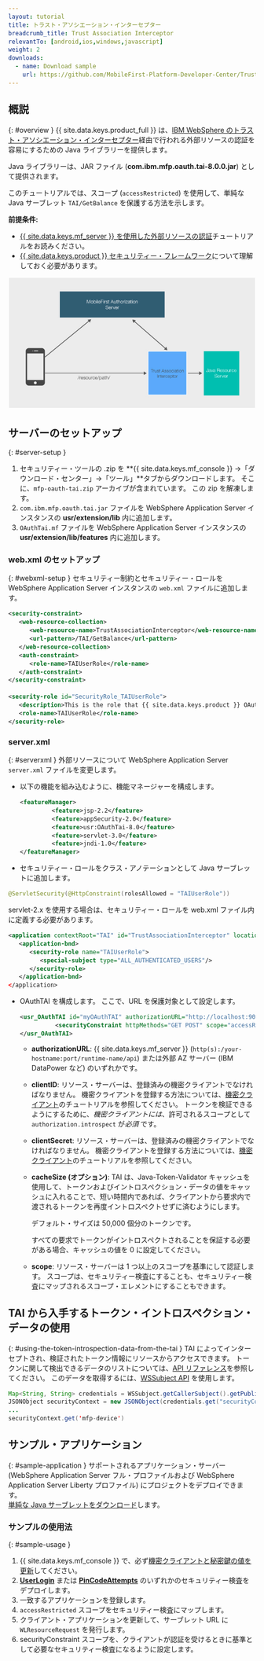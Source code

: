```yaml
---
layout: tutorial
title: トラスト・アソシエーション・インターセプター
breadcrumb_title: Trust Association Interceptor
relevantTo: [android,ios,windows,javascript]
weight: 2
downloads:
  - name: Download sample
    url: https://github.com/MobileFirst-Platform-Developer-Center/TrustAssociationInterceptor/tree/release80
---
```

<!-- NLS_CHARSET=UTF-8 -->
## 概説
{: #overview }
{{ site.data.keys.product_full }} は、[IBM WebSphere のトラスト・アソシエーション・インターセプター](https://www.ibm.com/support/knowledgecenter/SSHRKX_8.5.0/mp/security/sec_ws_tai.dita)経由で行われる外部リソースの認証を容易にするための Java ライブラリーを提供します。

Java ライブラリーは、JAR ファイル (**com.ibm.mfp.oauth.tai-8.0.0.jar**) として提供されます。

このチュートリアルでは、スコープ (`accessRestricted`) を使用して、単純な Java サーブレット `TAI/GetBalance` を保護する方法を示します。

**前提条件:**

* [{{ site.data.keys.mf_server }} を使用した外部リソースの認証](../)チュートリアルをお読みください。
* [{{ site.data.keys.product }} セキュリティー・フレームワーク](../../)について理解しておく必要があります。

![フロー](TAI_flow.jpg)

## サーバーのセットアップ
{: #server-setup }
1. セキュリティー・ツールの .zip を **{{ site.data.keys.mf_console }} →「ダウンロード・センター」→「ツール」**タブからダウンロードします。 そこに、`mfp-oauth-tai.zip` アーカイブが含まれています。 この zip を解凍します。
2. `com.ibm.mfp.oauth.tai.jar` ファイルを WebSphere Application Server インスタンスの **usr/extension/lib** 内に追加します。
3. `OAuthTai.mf` ファイルを WebSphere Application Server インスタンスの **usr/extension/lib/features** 内に追加します。

### web.xml のセットアップ
{: #webxml-setup }
セキュリティー制約とセキュリティー・ロールを WebSphere Application Server インスタンスの `web.xml` ファイルに追加します。

```xml
<security-constraint>
   <web-resource-collection>
      <web-resource-name>TrustAssociationInterceptor</web-resource-name>
      <url-pattern>/TAI/GetBalance</url-pattern>
   </web-resource-collection>
   <auth-constraint>
      <role-name>TAIUserRole</role-name>
   </auth-constraint>
</security-constraint>

<security-role id="SecurityRole_TAIUserRole">
   <description>This is the role that {{ site.data.keys.product }} OAuthTAI uses to protect the resource, and it is mandatory to map it to 'All Authenticated in Application' in WebSphere Application Server full profile and to 'ALL_AUTHENTICATED_USERS' in WebSphere Application Server Liberty.</description>
   <role-name>TAIUserRole</role-name>
</security-role>
```

### server.xml
{: #serverxml }
外部リソースについて WebSphere Application Server `server.xml` ファイルを変更します。

* 以下の機能を組み込むように、機能マネージャーを構成します。

  ```xml
  <featureManager>
           <feature>jsp-2.2</feature>
           <feature>appSecurity-2.0</feature>
           <feature>usr:OAuthTai-8.0</feature>
           <feature>servlet-3.0</feature>
           <feature>jndi-1.0</feature>
  </featureManager>
  ```

* セキュリティー・ロールをクラス・アノテーションとして Java サーブレットに追加します。

```java
@ServletSecurity(@HttpConstraint(rolesAllowed = "TAIUserRole"))
```

servlet-2.x を使用する場合は、セキュリティー・ロールを web.xml ファイル内に定義する必要があります。

```xml
<application contextRoot="TAI" id="TrustAssociationInterceptor" location="TAI.war" name="TrustAssociationInterceptor"/>
   <application-bnd>
      <security-role name="TAIUserRole">
         <special-subject type="ALL_AUTHENTICATED_USERS"/>
      </security-role>
   </application-bnd>
</application>
```

* OAuthTAI を構成します。 ここで、URL を保護対象として設定します。

  ```xml
  <usr_OAuthTAI id="myOAuthTAI" authorizationURL="http://localhost:9080/mfp/api" clientId="ExternalResourceId" clientSecret="ExternalResourcePass" cacheSize="500">
            <securityConstraint httpMethods="GET POST" scope="accessRestricted" securedURLs="/GetBalance"></securityConstraint>
  </usr_OAuthTAI>
  ```
    - **authorizationURL**: {{ site.data.keys.mf_server }} (`http(s):/your-hostname:port/runtime-name/api`) または外部 AZ サーバー (IBM DataPower など) のいずれかです。

    - **clientID**: リソース・サーバーは、登録済みの機密クライアントでなければなりません。 機密クライアントを登録する方法については、[機密クライアント](../../confidential-clients/)のチュートリアルを参照してください。 トークンを検証できるようにするために、*機密クライアントには*、許可されるスコープとして `authorization.introspect` が*必須* です。

    - **clientSecret**: リソース・サーバーは、登録済みの機密クライアントでなければなりません。 機密クライアントを登録する方法については、[機密クライアント](../../confidential-clients/)のチュートリアルを参照してください。
    - **cacheSize (オプション)**: TAI は、Java-Token-Validator キャッシュを使用して、トークンおよびイントロスペクション・データの値をキャッシュに入れることで、短い時間内であれば、クライアントから要求内で渡されるトークンを再度イントロスペクトせずに済むようにします。

        デフォルト・サイズは 50,000 個分のトークンです。  

        すべての要求でトークンがイントロスペクトされることを保証する必要がある場合、キャッシュの値を 0 に設定してください。  

    - **scope**: リソース・サーバーは 1 つ以上のスコープを基準にして認証します。 スコープは、セキュリティー検査にすることも、セキュリティー検査にマップされるスコープ・エレメントにすることもできます。

## TAI から入手するトークン・イントロスペクション・データの使用
{: #using-the-token-introspection-data-from-the-tai }
TAI によってインターセプトされ、検証されたトークン情報にリソースからアクセスできます。 トークンに関して検出できるデータのリストについては、[API リファレンス](../../../api/java-token-validator)を参照してください。 このデータを取得するには、[WSSubject API](http://www.ibm.com/support/knowledgecenter/SSEQTP_8.5.5/com.ibm.websphere.wlp.doc/ae/rwlp_sec_apis.html) を使用します。

```java
Map<String, String> credentials = WSSubject.getCallerSubject().getPublicCredentials(Hashtable.class).iterator().next();
JSONObject securityContext = new JSONObject(credentials.get("securityContext"));
...
securityContext.get('mfp-device')
```

## サンプル・アプリケーション
{: #sample-application }
サポートされるアプリケーション・サーバー (WebSphere Application Server フル・プロファイルおよび WebSphere Application Server Liberty プロファイル) にプロジェクトをデプロイできます。  
[単純な Java サーブレットをダウンロード](https://github.com/MobileFirst-Platform-Developer-Center/TrustAssociationInterceptor/tree/release80)します。

### サンプルの使用法
{: #sample-usage }
1. {{ site.data.keys.mf_console }} で、必ず[機密クライアントと秘密鍵の値を更新](../#confidential-client)してください。
2. **[UserLogin](../../user-authentication/security-check/)** または **[PinCodeAttempts](../../credentials-validation/security-check/)** のいずれかのセキュリティー検査をデプロイします。
3. 一致するアプリケーションを登録します。
4. `accessRestricted` スコープをセキュリティー検査にマップします。
5. クライアント・アプリケーションを更新して、サーブレット URL に `WLResourceRequest` を発行します。
6. securityConstraint スコープを、クライアントが認証を受けるときに基準として必要なセキュリティー検査になるように設定します。
